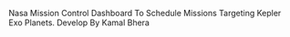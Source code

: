 Nasa Mission Control Dashboard To Schedule Missions Targeting Kepler Exo Planets.
Develop By Kamal Bhera